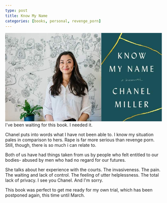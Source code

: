 ```yaml
---
type: post
title: Know My Name
categories: [books, personal, revenge_porn]
---
```

![chanel-miller](/images/chanel-miller.jpeg)
I've been waiting for this book. I needed it. 

Chanel puts into words what I have not been able to. I know my situation pales in comparison to hers. Rape is far more serious than revenge porn. Still, though, there is so much i can relate to. 

Both of us have had things taken from us by people who felt entitled to our bodies- abused by men who had no regard for our futures. 

She talks about her experience with the courts. The invasiveness. The pain. The waiting and lack of control. The feeling of utter helplessness. The total lack of privacy. I see you Chanel. And I'm sorry. 

This book was perfect to get me ready for my own trial, which has been postponed again, this time until March. 





